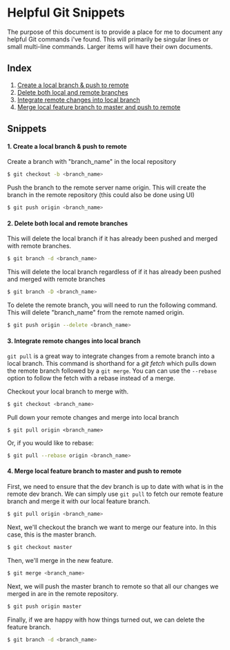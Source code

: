 # Helpful Git Snippets

The purpose of this document is to provide a place for me to document any helpful Git commands i've found. This will primarily be singular lines or small multi-line commands. Larger items will have their own documents.

## Index

1. [Create a local branch & push to remote](#sec_1)
2. [Delete both local and remote branches](#sec_2)
3. [Integrate remote changes into local branch](#sec_3)
4. [Merge local feature branch to master and push to remote](#sec_4)

## Snippets

#### 1. Create a local branch & push to remote <a name="sec_1"></a>

Create a branch with "branch_name" in the local repository
```bash
$ git checkout -b <branch_name>
```
Push the branch to the remote server name origin. This will create the branch in the remote repository (this could also be done using UI)
```bash
$ git push origin <branch_name>
```

#### 2. Delete both local and remote branches <a name="sec_2"></a>

This will delete the local branch if it has already been pushed and merged with remote branches.
```bash
$ git branch -d <branch_name>
```

This will delete the local branch regardless of if it has already been pushed and merged with remote branches
```bash
$ git branch -D <branch_name>
```

To delete the remote branch, you will need to run the following command. This will delete "branch_name" from the remote named origin.
```bash
$ git push origin --delete <branch_name>
```

#### 3. Integrate remote changes into local branch <a name="sec_3"></a>
`git pull` is a great way to integrate changes from a remote branch into a local branch. This command is shorthand for a *git fetch* which pulls down the remote branch followed by a `git merge`. You can can use the `--rebase` option to follow the fetch with a rebase instead of a merge.

Checkout your local branch to merge with.
```bash
$ git checkout <branch_name>
```
Pull down your remote changes and merge into local branch
```
$ git pull origin <branch_name>
```
Or, if you would like to rebase:
```bash
$ git pull --rebase origin <branch_name>
```

#### 4. Merge local feature branch to master and push to remote <a name="sec_4"></a>
First, we need to ensure that the dev branch is up to date with what is in the remote dev branch. We can simply use `git pull` to fetch our remote feature branch and merge it with our local feature branch.
```bash
$ git pull origin <branch_name>
```
Next, we'll checkout the branch we want to merge our feature into. In this case, this is the master branch.
```bash
$ git checkout master
```
Then, we'll merge in the new feature.
```bash
$ git merge <branch_name>
```
Next, we will push the master branch to remote so that all our changes we merged in are in the remote repository.
```bash
$ git push origin master
```
Finally, if we are happy with how things turned out, we can delete the feature branch.
```bash
$ git branch -d <branch_name>
```
